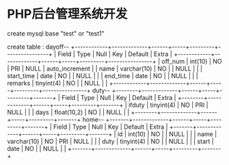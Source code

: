 PHP后台管理系统开发
============

create mysql base "test" or "test1"

create table :
    dayoff--
    +------------+-------------+------+-----+---------+----------------+
    | Field      | Type        | Null | Key | Default | Extra          |
    +------------+-------------+------+-----+---------+----------------+
    | off_num    | int(10)     | NO   | PRI | NULL    | auto_increment |
    | name       | varchar(10) | NO   |     | NULL    |                |
    | start_time | date        | NO   |     | NULL    |                |
    | end_time   | date        | NO   |     | NULL    |                |
    | remarks    | tinyint(4)  | NO   |     | NULL    |                |
    +------------+-------------+------+-----+---------+----------------+
    duty--
    +--------+-------------+------+-----+---------+-------+
    | Field  | Type        | Null | Key | Default | Extra |
    +--------+-------------+------+-----+---------+-------+
    | ifduty | tinyint(4)  | NO   | PRI | NULL    |       |
    | days   | float(10,2) | NO   |     | NULL    |       |
    +--------+-------------+------+-----+---------+-------+
    home--
    +-------+-------------+------+-----+---------+-------+
    | Field | Type        | Null | Key | Default | Extra |
    +-------+-------------+------+-----+---------+-------+
    | id    | int(10)     | NO   |     | NULL    |       |
    | name  | varchar(10) | NO   | PRI | NULL    |       |
    | duty  | tinyint(4)  | NO   |     | NULL    |       |
    | start | date        | NO   |     | NULL    |       |
    +-------+-------------+------+-----+---------+-------+

